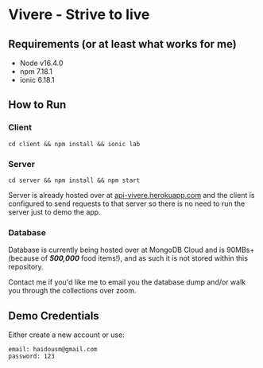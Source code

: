 # Vivere - Strive to live

## Requirements (or at least what works for me)

-   Node v16.4.0
-   npm 7.18.1
-   ionic 6.18.1

## How to Run

### Client

```
cd client && npm install && ionic lab
```

### Server

```
cd server && npm install && npm start
```

Server is already hosted over at [api-vivere.herokuapp.com](https://api-vivere.herokuapp.com/) and the client is configured to send requests to that server so there is no need to run the server just to demo the app.

### Database

Database is currently being hosted over at MongoDB Cloud and is 90MBs+ (because of _**500,000**_ food items!), and as such it is not stored within this repository.

Contact me if you'd like me to email you the database dump and/or walk you through the collections over zoom.

## Demo Credentials

Either create a new account or use:

```
email: haidousm@gmail.com
password: 123
```
